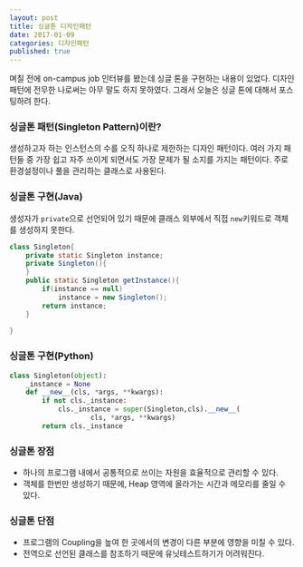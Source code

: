 ```yaml
---
layout: post
title: 싱글톤 디자인패턴
date: 2017-01-09
categories: 디자인패턴
published: true
---
```


며칠 전에 on-campus job 인터뷰를 봤는데 싱글 톤을 구현하는 내용이 있었다. 디자인 패턴에 전무한 나로써는 아무 말도 하지 못하였다. 그래서 오늘은 싱글 톤에 대해서 포스팅하려 한다.

### 싱글톤 패턴(Singleton Pattern)이란?
생성하고자 하는 인스턴스의 수를 오직 하나로 제한하는 디자인 패턴이다. 여러 가지 패턴들 중 가장 쉽고 자주 쓰이게 되면서도 가장 문제가 될 소지를 가지는 패턴이다. 주로 환경설정이나 풀을 관리하는 클래스로 사용된다.

### 싱글톤 구현(Java)
생성자가 `private`으로 선언되어 있기 때문에 클래스 외부에서 직접 `new`키워드로 객체를 생성하지 못한다.

~~~ java
class Singleton{
	private static Singleton instance;
    private Singleton(){
    }
    public static Singleton getInstance(){
    	if(instance == null)
        	instance = new Singleton();
        return instance;
    }
    
}
~~~

### 싱글톤 구현(Python)

~~~ python
class Singleton(object):
	_instance = None
	def __new__(cls, *args, **kwargs):
		if not cls._instance:
			cls._instance = super(Singleton,cls).__new__(
					cls, *args, **kwargs)
		return cls._instance
~~~

### 싱글톤 장점
- 하나의 프로그램 내에서 공통적으로 쓰이는 자원을 효율적으로 관리할 수 있다.
- 객체를 한번만 생성하기 때문에, Heap 영역에 올라가는 시간과 메모리를 줄일 수 있다.

### 싱글톤 단점
- 프로그램의 Coupling을 높여 한 곳에서의 변경이 다른 부분에 영향을 미칠 수 있다.
- 전역으로 선언된 클래스를 참조하기 때문에 유닛테스트하기가 어려워진다.
